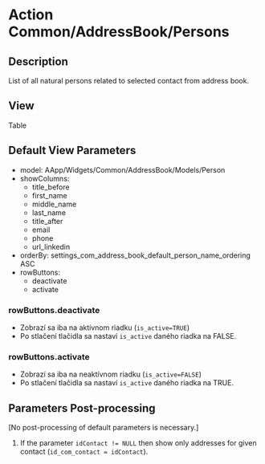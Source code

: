 # Action Common/AddressBook/Persons

## Description

List of all natural persons related to selected contact from address book.

## View

Table

## Default View Parameters

* model: AApp/Widgets/Common/AddressBook/Models/Person
* showColumns:
  * title_before
  * first_name
  * middle_name
  * last_name
  * title_after
  * email
  * phone
  * url_linkedin
* orderBy: settings_com_address_book_default_person_name_ordering ASC
* rowButtons:
  * deactivate
  * activate

### rowButtons.deactivate
* Zobrazí sa iba na aktívnom riadku (`is_active=TRUE`)
* Po stlačení tlačidla sa nastaví `is_active` daného riadka na FALSE.

### rowButtons.activate
* Zobrazí sa iba na neaktívnom riadku (`is_active=FALSE`)
* Po stlačení tlačidla sa nastaví `is_active` daného riadka na TRUE.

## Parameters Post-processing

[No post-processing of default parameters is necessary.]

  1. If the parameter `idContact != NULL` then show only addresses for given contact (`id_com_contact = idContact`).
  
